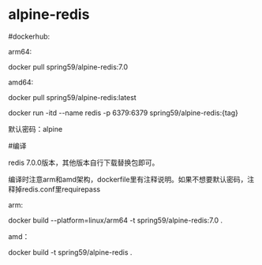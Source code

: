 # alpine-redis

#dockerhub:

arm64: 

docker pull spring59/alpine-redis:7.0

amd64: 

docker pull spring59/alpine-redis:latest

docker run -itd --name redis -p 6379:6379 spring59/alpine-redis:{tag}

默认密码：alpine

#编译

redis 7.0.0版本，其他版本自行下载替换包即可。

编译时注意arm和amd架构，dockerfile里有注释说明。如果不想要默认密码，注释掉redis.conf里requirepass

arm:

docker build --platform=linux/arm64 -t spring59/alpine-redis:7.0 .

amd：

docker build -t spring59/alpine-redis .
